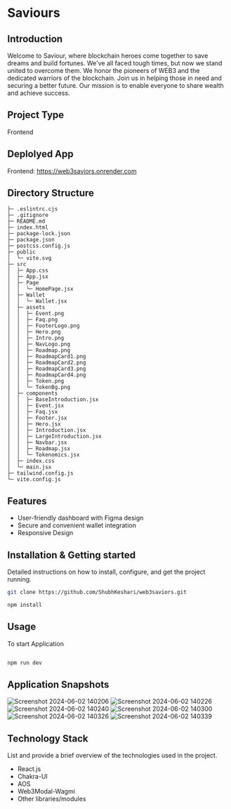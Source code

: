 # Saviours

## Introduction

Welcome to Saviour, where blockchain heroes come together to save dreams and build fortunes. We've all faced tough times, but now we stand united to overcome them. We honor the pioneers of WEB3 and the dedicated warriors of the blockchain. Join us in helping those in need and securing a better future. Our mission is to enable everyone to share wealth and achieve success.

## Project Type

Frontend

## Deplolyed App

Frontend: https://web3saviors.onrender.com

## Directory Structure
```
├─ .eslintrc.cjs
├─ .gitignore
├─ README.md
├─ index.html
├─ package-lock.json
├─ package.json
├─ postcss.config.js
├─ public
│  └─ vite.svg
├─ src
│  ├─ App.css
│  ├─ App.jsx
│  ├─ Page
│  │  └─ HomePage.jsx
│  ├─ Wallet
│  │  └─ Wallet.jsx
│  ├─ assets
│  │  ├─ Event.png
│  │  ├─ Faq.png
│  │  ├─ FooterLogo.png
│  │  ├─ Hero.png
│  │  ├─ Intro.png
│  │  ├─ NavLogo.png
│  │  ├─ Roadmap.png
│  │  ├─ RoadmapCard1.png
│  │  ├─ RoadmapCard2.png
│  │  ├─ RoadmapCard3.png
│  │  ├─ RoadmapCard4.png
│  │  ├─ Token.png
│  │  └─ TokenBg.png
│  ├─ components
│  │  ├─ BaseIntroduction.jsx
│  │  ├─ Event.jsx
│  │  ├─ Faq.jsx
│  │  ├─ Footer.jsx
│  │  ├─ Hero.jsx
│  │  ├─ Introduction.jsx
│  │  ├─ LargeIntroduction.jsx
│  │  ├─ Navbar.jsx
│  │  ├─ Roadmap.jsx
│  │  └─ Tokenomics.jsx
│  ├─ index.css
│  └─ main.jsx
├─ tailwind.config.js
└─ vite.config.js

  ```

## Features

- User-friendly dashboard with Figma design
- Secure and convenient wallet integration
- Responsive Design
  
## Installation & Getting started

Detailed instructions on how to install, configure, and get the project running.

```bash
git clone https://github.com/ShubhKeshari/web3saviors.git

npm install

```

## Usage

To start Application

```bash

npm run dev

```
## Application Snapshots

![Screenshot 2024-06-02 140206](https://github.com/ShubhKeshari/web3saviors/assets/114546254/e7a1974e-9e41-4a99-af56-966f8c7117ff)
![Screenshot 2024-06-02 140226](https://github.com/ShubhKeshari/web3saviors/assets/114546254/085f1470-8c8d-47d2-8487-886526222129)
![Screenshot 2024-06-02 140240](https://github.com/ShubhKeshari/web3saviors/assets/114546254/4a8feb84-a1b0-4ecb-897b-b01307fb848b)
![Screenshot 2024-06-02 140300](https://github.com/ShubhKeshari/web3saviors/assets/114546254/f2b223ec-d3cb-4efc-8d2b-ca78f7d88ddb)
![Screenshot 2024-06-02 140326](https://github.com/ShubhKeshari/web3saviors/assets/114546254/b6f8cb13-c282-458e-bf2b-570bd4f292a9)
![Screenshot 2024-06-02 140339](https://github.com/ShubhKeshari/web3saviors/assets/114546254/d99bc6fd-79ea-4de3-aa95-31bc05945f89)

## Technology Stack

List and provide a brief overview of the technologies used in the project.

- React.js
- Chakra-UI
- AOS
- Web3Modal-Wagmi
- Other libraries/modules



